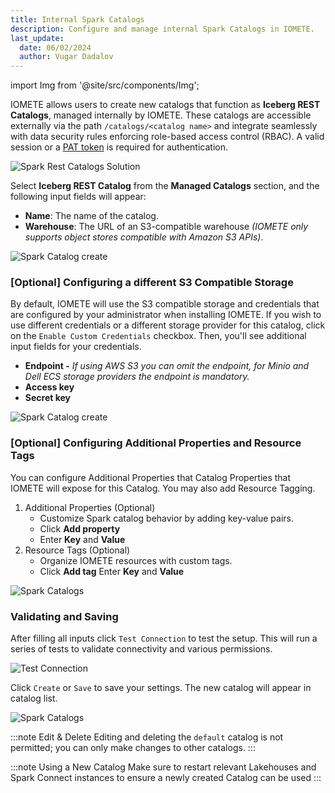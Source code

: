 ```yaml
---
title: Internal Spark Catalogs
description: Configure and manage internal Spark Catalogs in IOMETE.
last_update:
  date: 06/02/2024
  author: Vugar Dadalov
---
```


import Img from '@site/src/components/Img';

IOMETE allows users to create new catalogs that function as **Iceberg REST Catalogs**, managed internally by IOMETE. These catalogs are accessible externally via the path `/catalogs/<catalog name>` and integrate seamlessly with data security rules enforcing role-based access control (RBAC). A valid session or a [PAT token](create-a-personal-access-token.md) is required for authentication.

<Img src="/img/user-guide/spark-catalogs/rest-catalog-sol.png" alt="Spark Rest Catalogs Solution" />

Select **Iceberg REST Catalog** from the **Managed Catalogs** section, and the following input fields will appear:

- **Name**: The name of the catalog.
- **Warehouse**: The URL of an S3-compatible warehouse _(IOMETE only supports object stores compatible with Amazon S3 APIs)_.

<Img src="/img/user-guide/spark-catalogs/rest-catalog-create.png" alt="Spark Catalog create" maxWidth="600px" />

### [Optional] Configuring a different S3 Compatible Storage
By default, IOMETE will use the S3 compatible storage and credentials that are configured by your administrator when installing IOMETE.
If you wish to use different credentials or a different storage provider for this catalog,
click on the `Enable Custom Credentials` checkbox. Then, you'll see additional input fields for your credentials.

- **Endpoint -** _If using AWS S3 you can omit the endpoint, for Minio and Dell ECS storage providers the endpoint is mandatory._
- **Access key**
- **Secret key**

<Img src="/img/user-guide/spark-catalogs/spark-custom-credentials.png" alt="Spark Catalog create" maxWidth="600px"/>

### [Optional] Configuring Additional Properties and Resource Tags

You can configure Additional Properties that Catalog Properties that IOMETE will expose for this Catalog. You may also
add Resource Tagging.

1. Additional Properties (Optional)
    - Customize Spark catalog behavior by adding key-value pairs.
    - Click **Add property**
    - Enter **Key** and **Value**
2. Resource Tags (Optional)
    - Organize IOMETE resources with custom tags.
    - Click **Add tag**
      Enter **Key** and **Value**

<Img src="/img/user-guide/spark-catalogs/catalogs-additional.png" alt="Spark Catalogs" maxWidth="600px"/>

### Validating and Saving

After filling all inputs click `Test Connection` to test the setup. This will run a series of tests to validate connectivity
and various permissions.

<Img src="/img/user-guide/spark-catalogs/catalog-test-connection.png" alt="Test Connection" maxWidth="600px"/>

Click `Create` or `Save` to save your settings. The new catalog will appear in catalog list.

<Img src="/img/user-guide/spark-catalogs/catalog-landing.png" alt="Spark Catalogs" maxWidth="600px"/>

:::note Edit & Delete
Editing and deleting the `default` catalog is not permitted; you can only make changes to other catalogs.
:::

:::note Using a New Catalog
Make sure to restart relevant Lakehouses and Spark Connect instances to ensure a newly created Catalog can be used
:::